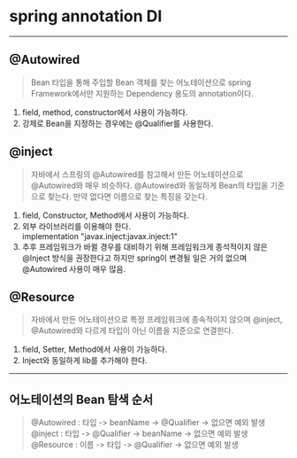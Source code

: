 # spring annotation DI

-----

## @Autowired
> Bean 타입을 통해 주입할 Bean 객체를 찾는 어노테이션으로 spring Framework에서만 지원하는
> Dependency 용도의 annotation이다.
1. field, method, constructor에서 사용이 가능하다.
2. 강제로 Bean을 지정하는 경우에는 @Qualifier를 사용한다.

## @inject
> 자바에서 스프링의 @Autowired를 참고해서 만든 어노테이션으로 @Autowired와 매우 비슷하다.
> @Autowired와 동일하게 Bean의 타입을 기준으로 찾는다. 만약 없다면 이름으로 찾는 특징을 갖는다.
1. field, Constructor, Method에서 사용이 가능하다.
2. 외부 라이브러리를 이용해야 한다. <br>
   implementation "javax.inject:javax.inject:1"
3. 추후 프레임워크가 바뀔 경우를 대비하기 위해 프레임워크게 종석적이지 않은  <br> @Inject 방식을 권장한다고 하지만
   spring이 변경될 일은 거의 없으며 @Autowired 사용이 매우 많음.

## @Resource
> 자바에서 만든 어노테이션으로 특정 프레임워크에 종속적이지 않으며 @inject, @Autowired와 
>다르게 타입이 아닌 이름을 지준으로 연결한다.

1. field, Setter, Method에서 사용이 가능하다.
2. Inject와 동일하게 lib를 추가해야 한다.

---

## 어노테이션의 Bean 탐색 순서
> @Autowired : 타입 -> beanName -> @Qualifier -> 없으면 예외 발생 <br>
> @inject : 타입 -> @Qualifier -> beanName -> 없으면 예외 발생 <br>
> @Resource : 이름 -> 타입 -> @Qualifier -> 없으면 예외 발생